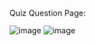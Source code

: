 Quiz Question Page:

![image](https://github.com/user-attachments/assets/8625565a-c323-4d28-a0b3-3514cda39b61)
![image](https://github.com/user-attachments/assets/063552ce-cb35-4a3d-9ca1-20048a8be34f)




